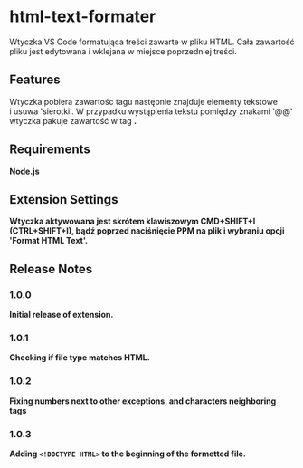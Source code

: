 # html-text-formater

Wtyczka VS Code formatująca treści zawarte w pliku HTML. Cała zawartość pliku jest edytowana i&nbsp;wklejana w&nbsp;miejsce poprzedniej treści.

## Features

Wtyczka pobiera zawartośc tagu <body> następnie znajduje elementy tekstowe i&nbsp;usuwa 'sierotki'. W przypadku wystąpienia tekstu pomiędzy znakami '@@' wtyczka pakuje zawartość w tag <strong>.

## Requirements

Node.js

## Extension Settings

Wtyczka aktywowana jest skrótem klawiszowym CMD+SHIFT+I (CTRL+SHIFT+I), bądź poprzed naciśnięcie PPM na plik i wybraniu opcji 'Format HTML Text'.

## Release Notes

### 1.0.0

Initial release of extension.

### 1.0.1

Checking if file type matches HTML.

### 1.0.2

Fixing numbers next to other exceptions, and characters neighboring tags

### 1.0.3

Adding `<!DOCTYPE HTML>` to the beginning of the formetted file.